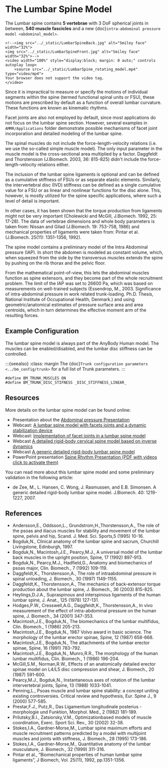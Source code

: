 # The Lumbar Spine Model

The Lumbar spine contains **5 vertebrae** with 3 DoF spherical joints in
between, **540 muscle fascicles** and a new {doc}`intra-abdominal pressure model <abdominal_model>`.

```{raw} html
<!--<img src="../_static/LumbarSpineBack.jpg" alt="Smiley face" width="32%">
<img src="../_static/LumbarSpineFront.jpg" alt="Smiley face" width="32%">-->
<video width="100%" style="display:block; margin: 0 auto;" controls autoplay loop>
    <source src="../_static/LumbarSpine_rotating_model.mp4" type="video/mp4">
Your browser does not support the video tag.
</video>
```

Since it is impractical to measure or specify the motions of individual segments within the spine
(termed functional spinal units or FSU), these motions are prescribed by default as a function of overall lumbar curvature.
These functions are known as kinematic rhythms.

Facet joints are also not employed by default, since most applications do not focus on the lumbar spine
section. However, several examples in `AMMR/Applications` folder demonstrate possible mechanisms of
facet joint incorporation and detailed modeling of the lumbar spine.

The spinal muscles do not include the force-length-velocity relations (i.e.
we use the so-called simple muscle model). The only input parameter in
the muscle model is the cross-sectional area multiplied by a factor.
Daggfeldt and Thorstensson (J.Biomech. 2003, 36: 815-825) didn't include
the force-length-velocity relations either.

The inclusion of the lumbar spine ligaments is optional and can be defined as a cumulative stiffness of
FSUs or as separate elastic elements. Similarly, the intervertebral disc
(IVD) stiffness can be defined as a single cumulative value for a FSU or as
linear and nonlinear functions for the disc alone. This, however, is
mostly utilized for the spine specific applications, where such a level of
detail is important.

In other cases, it has been shown that the torque
production from ligaments might not be very important (Cholewicki and
McGill, J.Biomech. 1992, 25: 17-28). The data of vertebrae dimensions
and whole body parameters is taken from: Nissan and Gilad (J.Biomech.
19: 753-758, 1986) and mechanical properties of ligaments were taken
from: Pintar et al. (J.Biomech. 25(11): 1351-1356, 1992).

The spine model contains a preliminary model of the Intra Abdominal
pressure (IAP). In short the abdomen is modeled as constant volume, which,
when squeezed from the side by the transversus muscles extends the spine
by pushing on the rib thorax and the pelvic floor.

From the mathematical
point-of-view, this lets the abdominal muscles function as spine
extensors, and they become part of the whole recruitment problem. The
limit of the IAP was set to 26600 Pa, which was based on measurements on
well-trained subjects (Essendrop, M., 2003. Significance of
intra-abdominal pressure in work related trunk-loading. Ph.D. Thesis,
National Institute of Occupational Health, Denmark.) and using
geometric/anatomical estimates of pressure surface area and area
centroids, which in turn determines the effective moment arm of the
resulting forces.

## Example Configuration

The lumbar spine model is always part of the AnyBody Human model. The muscles can
be enabled/disabled, and the lumbar disc stiffness can be controlled.

:::{seealso}
:class: margin
The {doc}`Trunk configuration parameters <../bm_config/trunk>` for a
full list of Trunk parameters.
:::

```AnyScriptDoc
#define BM_TRUNK_MUSCLES ON
#define BM_TRUNK_DISC_STIFNESS _DISC_STIFFNESS_LINEAR_
```

## Resources

More details on the lumbar spine model can be found online:

- Presentation about the [Abdominal pressure
  Presentation](https://www.anybodytech.com/wp-content/uploads/publication_files/AbdominalPressureModel.pdf)
- Webcast: [A lumbar spine model with facets joints and a dynamic stabilization device](https://www.anybodytech.com/download/a-lumbar-spine-model-with-facets-joints-and-a-dynamic-stabilization-device)
- Webcast: [Implementation of facet joints in a lumbar spine model](https://www.anybodytech.com/download/implementation-of-facet-joints-in-a-lumbar-spine-model/)
- Webcast [A detailed rigid-body cervical spine model based on inverse
  dynamics](https://www.anybodytech.com/em_publication/a-detailed-rigid-body-cervical-spine-model-based-on-inverse-dynamics/)
- Webcast [A generic detailed rigid-body lumbar spine model](https://www.anybodytech.com/em_publication/a-generic-detailed-rigid-body-lumbar-spine-model)
- PowerPoint presentation [Spine Rhythm Presentation (PDF with videos click to activate
  them)](https://www.anybodytech.com/wp-content/uploads/publication_files/Spinerhythm.pdf)

You can read more about this lumbar spine model and some preliminary
validation in the following article:

- de Zee, M., L. Hansen, C. Wong, J. Rasmussen, and E.B. Simonsen. A
  generic detailed rigid-body lumbar spine model. J.Biomech. 40:
  1219-1227, 2007.

## References

- Andersson,E., Oddsson,L., Grundstrom,H.,Thorstensson,A., The role of
  the psoas and iliacus muscles for stability and movement of the
  lumbar spine, pelvis and hip, Scand. J. Med. Sci. Sports,5 (1995)
  10-16.
- Bogduk,N., Clinical anatomy of the lumbar spine and sacrum, Churchill
  Livingstone, Edinburgh, 1997.
- Bogduk,N., Macintosh,J.E., Pearcy,M.J., A universal model of the
  lumbar back muscles in the upright position, Spine, 17 (1992)
  897-913.
- Bogduk,N., Pearcy,M.J., Hadfield,G., Anatomy and biomechanics of
  psoas major, Clin. Biomech., 7 (1992) 109-119.
- Daggfeldt,K., Thorstensson,A., The role of intraabdominal pressure in
  spinal unloading, J. Biomech., 30 (1997) 1149-1155.
- Daggfeldt,K., Thorstensson,A., The mechanics of back-extensor torque
  production about the lumbar spine, J. Biomech., 36 (2003) 815-825.
- Heylings,D.J.A., Supraspinous and interspinous ligaments of the human
  lumbar spine, J. Anat., 125 (1978) 127-131.
- Hodges,P.W., Cresswell,A.G., Daggfeldt,K., Thorstensson,A., In vivo
  measurement of the effect of intra-abdominal pressure on the human
  spine, J. Biomech., 34 (2001) 347-353.
- Macintosh,J.E., Bogduk,N., The biomechanics of the lumbar multifidus,
  Clin. Biomech., 1 (1986) 205-213.
- Macintosh,J.E., Bogduk,N., 1987 Volvo award in basic science. The
  morphology of the lumbar erector spinae, Spine, 12 (1987) 658-668.
- Macintosh,J.E., Bogduk,N., The attachments of the lumbar erector
  spinae, Spine, 16 (1991) 783-792.
- Macintosh,J.E., Bogduk,N., Munro,R.R., The morphology of the human
  lumbar multifidus, Clin. Biomech., 1 (1986) 196-204.
- McGill,S.M., Norman,R.W., Effects of an anatomically detailed erector
  spinae model on L4/L5 disc compression and shear, J. Biomech., 20
  (1987) 591-600.
- Pearcy,M.J., Bogduk,N., Instantaneous axes of rotation of the lumbar
  intervertebral joints, Spine, 13 (1988) 1033-1041.
- Penning,L., Psoas muscle and lumbar spine stability: a concept
  uniting existing controversies. Critical review and hypothesis, Eur.
  Spine J., 9 (2000) 577-585.
- Prestar,F.J., Putz,R., Das Ligamentum longitudinale posterius -
  morphologie und Funktion, Morphol. Med., 2 (1982) 181-189.
- Prilutsky,B.I., Zatsiorsky,V.M., Optimizationbased models of muscle
  coordination, Exerc. Sport Sci. Rev., 30 (2002) 32-38.
- Stokes,I.A., Gardner-Morse,M., Lumbar spine maximum efforts and
  muscle recruitment patterns predicted by a model with multijoint
  muscles and joints with stiffness, J. Biomech., 28 (1995) 173-186.
- Stokes,I.A., Gardner-Morse,M., Quantitative anatomy of the lumbar
  musculature, J. Biomech., 32 (1999) 311-316.
- Pintar et al., “Biomechanical properties of human lumbar spine
  ligaments”, J Biomech, Vol. 25(11), 1992, pp.1351-1356.
